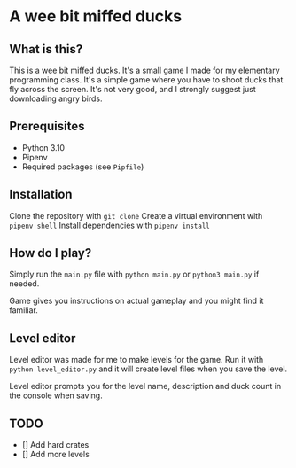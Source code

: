 # A wee bit miffed ducks

## What is this?

This is a wee bit miffed ducks. It's a small game I made for my elementary programming class. It's a
simple game where you have to shoot ducks that fly across the screen. It's not very good, and I strongly suggest just
downloading angry birds.

## Prerequisites

- Python 3.10
- Pipenv
- Required packages (see `Pipfile`)

## Installation

Clone the repository with `git clone`
Create a virtual environment with `pipenv shell`
Install dependencies with `pipenv install`

## How do I play?

Simply run the `main.py` file with `python main.py` or `python3 main.py` if needed.

Game gives you instructions on actual gameplay and you might find it familiar.

## Level editor

Level editor was made for me to make levels for the game.
Run it with `python level_editor.py` and it will create level files when you save the level.

Level editor prompts you for the level name, description and duck count in the console when saving.

## TODO

- [] Add hard crates
- [] Add more levels
